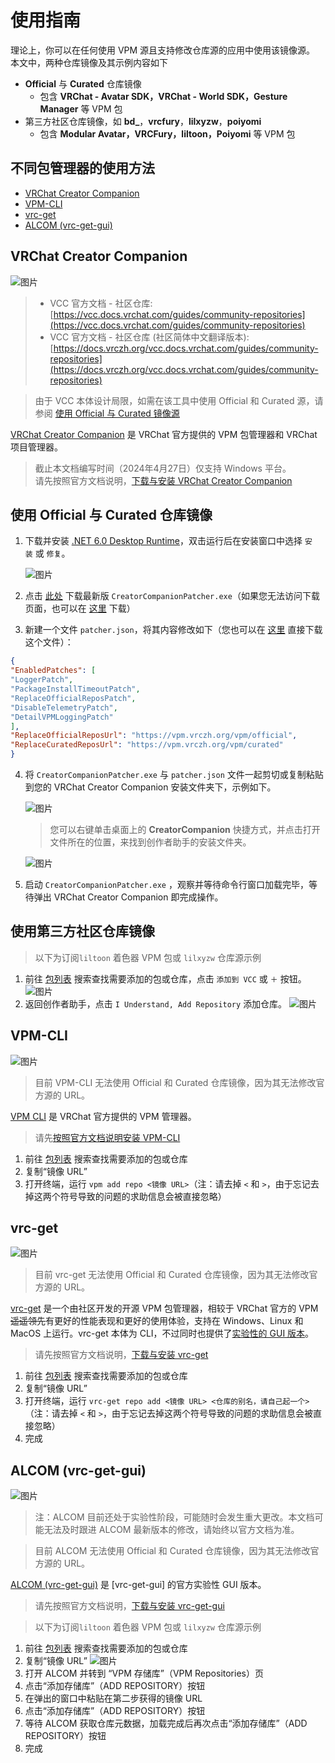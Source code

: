 # 使用指南

理论上，你可以在任何使用 VPM 源且支持修改仓库源的应用中使用该镜像源。<br>
本文中，两种仓库镜像及其示例内容如下
- **Official** 与 **Curated** 仓库镜像
    - 包含 **VRChat - Avatar SDK，VRChat - World SDK，Gesture Manager** 等 VPM 包
- 第三方社区仓库镜像，如 **bd_**，**vrcfury**，**lilxyzw**，**poiyomi**
    - 包含 **Modular Avatar，VRCFury，liltoon，Poiyomi** 等 VPM 包
## 不同包管理器的使用方法

- [VRChat Creator Companion](#vrchat-creator-companion)
- [VPM-CLI](#vpm-cli)
- [vrc-get](#vrc-get)
- [ALCOM (vrc-get-gui)](#alcom-vrc-get-gui)

## VRChat Creator Companion

![图片](/images/setup-guide/getting-started-vcc.png)

> - VCC 官方文档 - 社区仓库: [https://vcc.docs.vrchat.com/guides/community-repositories](https://vcc.docs.vrchat.com/guides/community-repositories)
> - VCC 官方文档 - 社区仓库 (社区简体中文翻译版本): [https://docs.vrczh.org/vcc.docs.vrchat.com/guides/community-repositories](https://docs.vrczh.org/vcc.docs.vrchat.com/guides/community-repositories)

> 由于 VCC 本体设计局限，如需在该工具中使用 Official 和 Curated 源，请参阅 [使用 Official 与 Curated 镜像源](#使用-official-与-curated-镜像源)

[VRChat Creator Companion](https://vcc.docs.vrchat.com) 是 VRChat 官方提供的 VPM 包管理器和 VRChat 项目管理器。
> 截止本文档编写时间（2024年4月27日）仅支持 Windows 平台。<br>
> 请先按照官方文档说明，[下载与安装 VRChat Creator Companion](https://vcc.docs.vrchat.com/#download-it)


## 使用 Official 与 Curated 仓库镜像


1. 下载并安装 [.NET 6.0 Desktop Runtime](https://dotnet.microsoft.com/zh-cn/download/dotnet/thank-you/runtime-desktop-6.0.28-windows-x64-installer)，双击运行后在安装窗口中选择 `安装` 或 `修复`。

    ![图片](/images/setup-guide/setup-guide-vcc-1.png)

2. 点击 [此处](https://github.com/Misaka-L/CreatorCompanionPatcher/releases/latest) 下载最新版 `CreatorCompanionPatcher.exe`（如果您无法访问下载页面，也可以在 [这里](https://rainelve.lanzouw.com/iEfDq1wpk6kf) 下载）

3. 新建一个文件 `patcher.json`，将其内容修改如下（您也可以在 [这里](https://raincloud.glaorg.top/d/storage/%E6%95%B0%E6%8D%AE%E4%BB%93%E5%BA%93/VRCD/patcher.json?sign=W7YZdq2nnHxtzHTU8n6XrtSdLJPsPeQM_fFT7bEFrCI=:0) 直接下载这个文件）：
```json
{
"EnabledPatches": [
"LoggerPatch",
"PackageInstallTimeoutPatch",
"ReplaceOfficialReposPatch",
"DisableTelemetryPatch",
"DetailVPMLoggingPatch"
],
"ReplaceOfficialReposUrl": "https://vpm.vrczh.org/vpm/official",
"ReplaceCuratedReposUrl": "https://vpm.vrczh.org/vpm/curated"
}
```

4. 将 `CreatorCompanionPatcher.exe` 与 `patcher.json` 文件一起剪切或复制粘贴到您的 VRChat Creator Companion 安装文件夹下，示例如下。

    ![图片](/images/setup-guide/setup-guide-vcc-2.png)

    > 您可以右键单击桌面上的 **CreatorCompanion** 快捷方式，并点击打开文件所在的位置，来找到创作者助手的安装文件夹。

    ![图片](/images/setup-guide/setup-guide-vcc-3.png)
        
5. 启动 `CreatorCompanionPatcher.exe` ，观察并等待命令行窗口加载完毕，等待弹出 VRChat Creator Companion 即完成操作。

## 使用第三方社区仓库镜像

> 以下为订阅`liltoon` 着色器 VPM 包或 `lilxyzw` 仓库源示例

1. 前往 [包列表](/repos) 搜索查找需要添加的包或仓库，点击 `添加到 VCC` 或 `＋` 按钮。
    ![图片](/images/setup-guide/setup-guide-vcc-4.png)
2. 返回创作者助手，点击 `I Understand, Add Repository` 添加仓库。
    ![图片](/images/setup-guide/setup-guide-vcc-5.png)

## VPM-CLI

![图片](/images/setup-guide/getting-started-vpmcli.png)

> 目前 VPM-CLI 无法使用 Official 和 Curated 仓库镜像，因为其无法修改官方源的 URL。

[VPM CLI](https://vcc.docs.vrchat.com/vpm/cli) 是 VRChat 官方提供的 VPM 管理器。

> 请先[按照官方文档说明安装 VPM-CLI](https://vcc.docs.vrchat.com/vpm/cli#installation--updating)

1. 前往 [包列表](/repos) 搜索查找需要添加的包或仓库
2. 复制“镜像 URL”
3. 打开终端，运行 `vpm add repo <镜像 URL>`（注：请去掉 `<` 和 `>`，由于忘记去掉这两个符号导致的问题的求助信息会被直接忽略）

## vrc-get

![图片](/images/setup-guide/getting-started-vrcget.png)

> 目前 vrc-get 无法使用 Official 和 Curated 仓库镜像，因为其无法修改官方源的 URL。

[vrc-get](https://github.com/vrc-get/vrc-get) 是一个由社区开发的开源 VPM 包管理器，相较于 VRChat 官方的 VPM ~~遥遥领先~~有更好的性能表现和更好的使用体验，支持在 Windows、Linux 和 MacOS 上运行。vrc-get 本体为 CLI，不过同时也提供了[实验性的 GUI 版本](https://github.com/vrc-get/vrc-get/tree/master/vrc-get-gui)。

> 请先按照官方文档说明，[下载与安装 vrc-get](https://github.com/vrc-get/vrc-get?tab=readme-ov-file#installation)

1. 前往 [包列表](/repos) 搜索查找需要添加的包或仓库
2. 复制“镜像 URL”
3. 打开终端，运行 `vrc-get repo add <镜像 URL> <仓库的别名，请自己起一个>`（注：请去掉 `<` 和 `>`，由于忘记去掉这两个符号导致的问题的求助信息会被直接忽略）
4. 完成

## ALCOM (vrc-get-gui)

![图片](/images/setup-guide/getting-started-alcom.png)

> 注：ALCOM 目前还处于实验性阶段，可能随时会发生重大更改。本文档可能无法及时跟进 ALCOM 最新版本的修改，请始终以官方文档为准。

> 目前 ALCOM 无法使用 Official 和 Curated 仓库镜像，因为其无法修改官方源的 URL。

[ALCOM (vrc-get-gui)](https://github.com/vrc-get/vrc-get/tree/master/vrc-get-gui) 是 [vrc-get-gui] 的官方实验性 GUI 版本。

> 请先按照官方文档说明，[下载与安装 vrc-get-gui](https://github.com/vrc-get/vrc-get/tree/master/vrc-get-gui#installation)

> 以下为订阅`liltoon` 着色器 VPM 包或 `lilxyzw` 仓库源示例

1. 前往 [包列表](/repos) 搜索查找需要添加的包或仓库
2. 复制“镜像 URL”
    ![图片](/images/setup-guide/setup-guide-vcc-4.png)
3. 打开 ALCOM 并转到 “VPM 存储库”（VPM Repositories）页
4. 点击“添加存储库”（ADD REPOSITORY）按钮
5. 在弹出的窗口中粘贴在第二步获得的镜像 URL
6. 点击“添加存储库”（ADD REPOSITORY）按钮
7. 等待 ALCOM 获取仓库元数据，加载完成后再次点击“添加存储库”（ADD REPOSITORY）按钮
8. 完成

